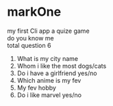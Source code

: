 # markOne
my first Cli app 
a quize game 
<br>
do you know me 
<br>
total question 6 
<br>
1. What is my city name
2. Whom i like the most dogs/cats
3. Do i have a girlfriend yes/no
4. Which anime is my fev
5. My fev hobby
6. Do i like marvel yes/no 
